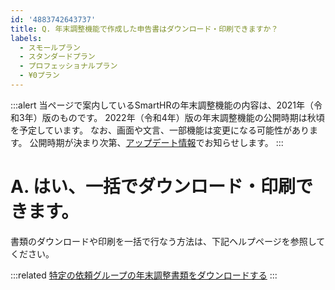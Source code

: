 ```yaml
---
id: '4883742643737'
title: Q. 年末調整機能で作成した申告書はダウンロード・印刷できますか？
labels:
  - スモールプラン
  - スタンダードプラン
  - プロフェッショナルプラン
  - ¥0プラン
---
```

:::alert
当ページで案内しているSmartHRの年末調整機能の内容は、2021年（令和3年）版のものです。
2022年（令和4年）版の年末調整機能の公開時期は秋頃を予定しています。
なお、画面や文言、一部機能は変更になる可能性があります。
公開時期が決まり次第、[アップデート情報](https://smarthr.jp/update)でお知らせします。
:::

# A. はい、一括でダウンロード・印刷できます。

書類のダウンロードや印刷を一括で行なう方法は、下記ヘルプページを参照してください。

:::related
[特定の依頼グループの年末調整書類をダウンロードする](https://knowledge.smarthr.jp/hc/ja/articles/360038374633)
:::
